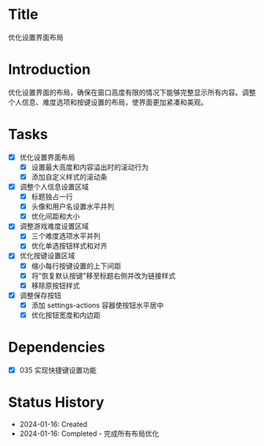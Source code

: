 # Title
优化设置界面布局

# Introduction
优化设置界面的布局，确保在窗口高度有限的情况下能够完整显示所有内容。调整个人信息、难度选项和按键设置的布局，使界面更加紧凑和美观。

# Tasks
- [x] 优化设置界面布局
  - [x] 设置最大高度和内容溢出时的滚动行为
  - [x] 添加自定义样式的滚动条
- [x] 调整个人信息设置区域
  - [x] 标题独占一行
  - [x] 头像和用户名设置水平并列
  - [x] 优化间距和大小
- [x] 调整游戏难度设置区域
  - [x] 三个难度选项水平并列
  - [x] 优化单选按钮样式和对齐
- [x] 优化按键设置区域
  - [x] 缩小每行按键设置的上下间距
  - [x] 将"恢复默认按键"移至标题右侧并改为链接样式
  - [x] 移除原按钮样式
- [x] 调整保存按钮
  - [x] 添加 settings-actions 容器使按钮水平居中
  - [x] 优化按钮宽度和内边距

# Dependencies
- [x] 035 实现快捷键设置功能

# Status History
- 2024-01-16: Created
- 2024-01-16: Completed - 完成所有布局优化
